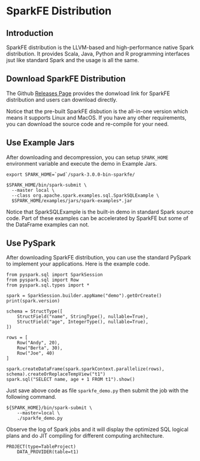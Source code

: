 # SparkFE Distribution

## Introduction

SparkFE distribution is the LLVM-based and high-performance native Spark distribution. It provides Scala, Java, Python and R programming interfaces jsut like standard Spark and the usage is all the same.

## Download SparkFE Distribution

The Github [Releases Page](https://github.com/4paradigm/SparkFE/releases) provides the donwload link for SparkFE distribution and users can download directly.

Notice that the pre-built SparkFE disbution is the all-in-one version which means it supports Linux and MacOS. If you have any other requirements, you can download the source code and re-compile for your need.


## Use Example Jars

After downloading and decompression, you can setup `SPARK_HOME` environment variable and execute the demo in Example Jars.

```
export SPARK_HOME=`pwd`/spark-3.0.0-bin-sparkfe/

$SPARK_HOME/bin/spark-submit \
  --master local \
  --class org.apache.spark.examples.sql.SparkSQLExample \
  $SPARK_HOME/examples/jars/spark-examples*.jar
```

Notice that SparkSQLExample is the built-in demo in standard Spark source code. Part of these examples can be accelerated by SparkFE but some of the DataFrame examples can not.

## Use PySpark

After downloading SparkFE distribution, you can use the standard PySpark to implement your applications. Here is the example code.

```
from pyspark.sql import SparkSession
from pyspark.sql import Row
from pyspark.sql.types import *
 
spark = SparkSession.builder.appName("demo").getOrCreate()
print(spark.version)

schema = StructType([
    StructField("name", StringType(), nullable=True),
    StructField("age", IntegerType(), nullable=True),
])

rows = [
    Row("Andy", 20),
    Row("Berta", 30),
    Row("Joe", 40)
]

spark.createDataFrame(spark.sparkContext.parallelize(rows), schema).createOrReplaceTempView("t1")
spark.sql("SELECT name, age + 1 FROM t1").show()

```

Just save above code as file `sparkfe_demo.py` then submit the job with the following command.

```
${SPARK_HOME}/bin/spark-submit \
    --master=local \
    ./sparkfe_demo.py
```

Observe the log of Spark jobs and it will display the optimized SQL logical plans and do JIT compiling for different computing architecture.

```
PROJECT(type=TableProject)
    DATA_PROVIDER(table=t1)
```
